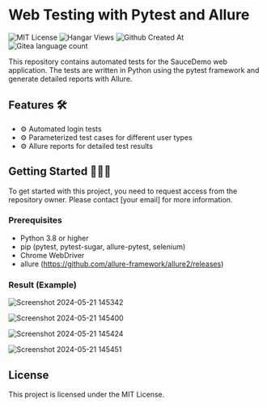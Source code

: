 
# Web Testing with Pytest and Allure 


![MIT License](https://img.shields.io/badge/License-MIT-green.svg) ![Hangar Views](https://img.shields.io/hangar/views/:slug?style=flat) ![Github Created At](https://img.shields.io/github/created-at/SatriaBPY/Web-Testing-with-Pytest-and-Allure) ![Gitea language count](https://img.shields.io/gitea/languages/count/SatriaBPY/Web-Testing-with-Pytest-and-Allure?style=flat&color=green)




This repository contains automated tests for the SauceDemo web application. The tests are written in Python using the pytest framework and generate detailed reports with Allure.

## Features 🛠
- ⚙️ Automated login tests
- ⚙️ Parameterized test cases for different user types
- ⚙️ Allure reports for detailed test results

## Getting Started 👨🏻‍💻
To get started with this project, you need to request access from the repository owner. Please contact [your email] for more information.

### Prerequisites
- Python 3.8 or higher
- pip (pytest, pytest-sugar, allure-pytest, selenium)
- Chrome WebDriver
- allure (https://github.com/allure-framework/allure2/releases)

### Result (Example)

![Screenshot 2024-05-21 145342](https://github.com/SatriaBPY/Web-Testing-with-Pytest-and-Allure/assets/26727925/1c4d7540-ec99-466a-abbe-fab16134c84b)

![Screenshot 2024-05-21 145400](https://github.com/SatriaBPY/Web-Testing-with-Pytest-and-Allure/assets/26727925/8fbd6731-5265-486c-9a04-b39f7fcc8bcc)

![Screenshot 2024-05-21 145424](https://github.com/SatriaBPY/Web-Testing-with-Pytest-and-Allure/assets/26727925/a0cd9934-f05a-43f5-9982-37e232ca9e8a)

![Screenshot 2024-05-21 145451](https://github.com/SatriaBPY/Web-Testing-with-Pytest-and-Allure/assets/26727925/a34a4d03-b9bc-44bb-bdb4-d4e7be3736a3)


## License
This project is licensed under the MIT License.

